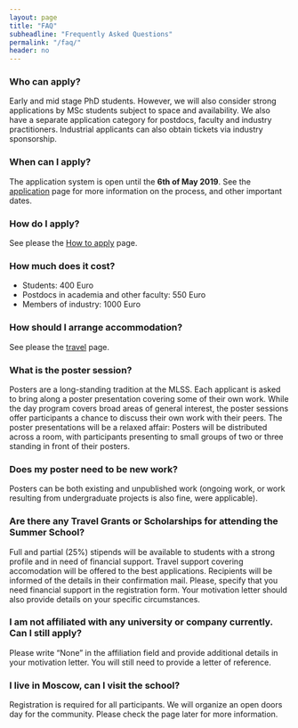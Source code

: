 ```yaml
---
layout: page
title: "FAQ"
subheadline: "Frequently Asked Questions"
permalink: "/faq/"
header: no
---
```


### Who can apply?
Early and mid stage PhD students. However, we will also consider strong applications by MSc students subject to space and availability. We also have a separate application category for postdocs, faculty and industry practitioners. Industrial applicants can also obtain tickets via industry sponsorship.
### When can I apply?	
The application system is open until the **6th of May 2019**. See the [application](/application/) page for more information on the process, and other important dates.
### How do I apply?
See please the [How to apply](/how-to-apply/) page.
### How much does it cost?
* Students: 400 Euro
* Postdocs in academia and other faculty: 550 Euro
* Members of industry: 1000 Euro
### How should I arrange accommodation?	
See please the [travel](/travel/) page.
### What is the poster session?	
Posters are a long-standing tradition at the MLSS. Each applicant is asked to bring along a poster presentation covering some of their own work. 
While the day program covers broad areas of general interest, the poster sessions offer participants a chance to discuss their own work with their peers. 
The poster presentations will be a relaxed affair: Posters will be distributed across a room, with participants presenting to small groups of two or three standing in front of their posters.
### Does my poster need to be new work?
Posters can be both existing and unpublished work (ongoing work, or work resulting from undergraduate projects is also fine, were applicable). 
### Are there any Travel Grants or Scholarships for attending the Summer School?	
Full and partial (25%) stipends will be available to students with a strong profile and in need of financial support. Travel support covering accomodation will be offered to the best applications. Recipients will be informed of the details in their confirmation mail. Please, specify that you need financial support in the registration form. Your motivation letter should also provide details on your specific circumstances.
### I am not affiliated with any university or company currently. Can I still apply?	
Please write “None” in the affiliation field and provide additional details in your motivation letter. You will still need to provide a letter of reference.
### I live in Moscow, can I visit the school?
Registration is required for all participants. We will organize an open doors day for the community. Please check the page later for more information.